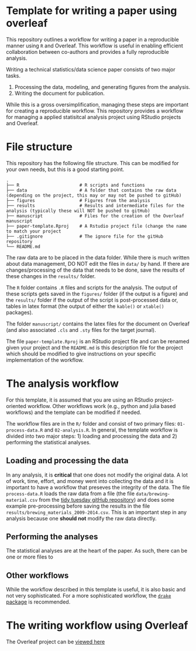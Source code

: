 # Template for writing a paper using overleaf

This repository outlines a workflow for writing a paper in a reproducible manner using `R` and Overleaf. This workflow is useful in enabling efficient collaboration between co-authors and provides a fully reproducible analysis. 

Writing a technical statistics/data science paper consists of two major tasks. 

1) Processing the data, modeling, and generating figures from the analysis.
2) Writing the document for publication. 

While this is a gross oversimplification, managing these steps are important for creating a reproducible workflow. This repository provides a workflow for managing a applied statisitcal analysis project using RStudio projects and Overleaf.

# File structure

This repository has the following file structure. This can be modified for your own needs, but this is a good starting point.

    .
    ├── R                       # R scripts and functions
    ├── data                    # A folder that contains the raw data (depending on the project, this may or may not be pushed to gitHub)
    ├── figures                 # Figures from the analysis
    ├── results                 # Results and intermediate files for the analysis (typically these will NOT be pushed to gitHub)
    ├── manuscript              # Files for the creation of the Overleaf manuscript
    ├── paper-template.Rproj    # A Rstudio project file (change the name to match your project
    ├── .gitignore              # The ignore file for the gitHub repository
    └── README.md
    
The raw data are to be placed in the data folder. While there is much written about data management, DO NOT edit the files in `data/` by hand. If there are changes/processing of the data that needs to be done, save the results of these changes in the `results/` folder.

The `R` folder contains `.R` files and scripts for the analysis. The output of these scripts gets saved in the `figures/` folder (if the output is a figure) and the `results/` folder if the output of the script is post-processed data or, tables in latex format (the output of either the `kable()` or `xtable()` packages).

The folder `manuscript/` contains the latex files for the document on Overleaf (and also associated `.cls` and `.sty` files for the target journal). 

The file `paper-template.Rproj` is an RStudio project file and can be renamed given your project and the `README.md` is this description file for the project which should be modified to give instructions on your specific implementation of the workflow.

# The analysis workflow

For this template, it is assumed that you are using an RStudio project-oriented workflow. Other workflows work (e.g., python and julia based workflows) and the template can be modified if needed.

The workflow files are in the `R/` folder and consist of two primary files: `01-process-data.R` and `02-analysis.R`. In general, the template workflow is divided into two major steps: 1) loading and processing the data and 2) performing the statistical analyses.

## Loading and processing the data

In any analysis, it is **critical** that one does not modify the original data. A lot of work, time, effort, and money went into collecting the data and it is important to have a workflow that preseves the integrity of the data. The file `process-data.R` loads the raw data from a file (the file `data/brewing-material.csv` from the [tidy tuesday gitHub repository](https://github.com/rfordatascience/tidytuesday/blob/master/data/2020/2020-03-31/readme.md)) and does some example pre-processing before saving the results in the file `results/brewing_materials_2009-2014.csv`. This is an important step in any analysis because one **should not** modify the raw data directly. 

## Performing the analyses

The statistical analyses are at the heart of the paper. As such, there can be one or more files to 


## Other workflows

While the workflow described in this template is useful, it is also basic and not very sophisticated. For a more sophisticated workflow, the [`drake` package](https://books.ropensci.org/drake/) is recommended.


# The writing workflow using Overleaf


The Overleaf project can be [viewed here](https://www.overleaf.com/read/cqpdrnpvqktj)

